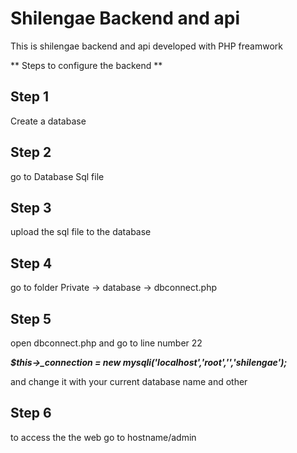# Shilengae Backend and api 

This is shilengae backend and api developed with PHP freamwork 

** Steps to configure the backend **

## Step 1 

Create a database

## Step 2

go to Database Sql file 

## Step 3

upload the sql file to the database 

## Step 4

go to folder Private ->  database  -> dbconnect.php 

## Step 5

open dbconnect.php and go to line number 22 

***$this->_connection  = new mysqli('localhost','root','','shilengae');***


and change it with your current database name and other 



## Step 6 

to access the the web go to hostname/admin
